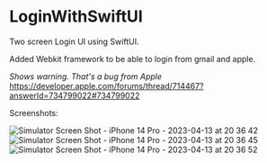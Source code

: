 # LoginWithSwiftUI

Two screen Login UI using SwiftUI.

Added Webkit framework to be able to login from gmail and apple. 

*Shows warning. That's a bug from Apple* 
https://developer.apple.com/forums/thread/714467?answerId=734799022#734799022 

Screenshots: 


![Simulator Screen Shot - iPhone 14 Pro - 2023-04-13 at 20 36 42](https://user-images.githubusercontent.com/116327107/231935721-529d652e-e016-4a68-bc45-ffe2ca045d7e.png)
![Simulator Screen Shot - iPhone 14 Pro - 2023-04-13 at 20 36 45](https://user-images.githubusercontent.com/116327107/231935731-dcd8a14b-6604-4316-9849-3d9bb12bdaa0.png)
![Simulator Screen Shot - iPhone 14 Pro - 2023-04-13 at 20 36 52](https://user-images.githubusercontent.com/116327107/231935737-f1c0dd3f-6a91-4675-9f18-f8f24721d0f6.png)
